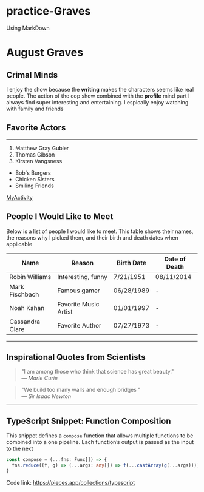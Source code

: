 # practice-Graves
Using MarkDown

# August Graves

## Crimal Minds

I enjoy the show because the **writing** makes the characters seems like real people. The action of the cop show combined with the **profile** mind part I always find super interesting and entertaining. I espically enjoy watching with family and friends

## Favorite Actors
---

1. Matthew Gray Gubler
2. Thomas Gibson
3. Kirsten Vangsness

- Bob's Burgers
- Chicken Sisters
- Smiling Friends

[MyActivity](MyActivity.md)

## People I Would Like to Meet

Below is a list of people I would like to meet. This table shows their names, the reasons why I picked them, and their birth and death dates when applicable

| Name | Reason | Birth Date | Date of Death |
|------|---------|------------|---------------|
| Robin Williams  | Interesting, funny | 7/21/1951 | 08/11/2014 |
| Mark Fischbach  | Famous gamer | 06/28/1989 | - |
| Noah Kahan | Favorite Music Artist | 01/01/1997| - |
| Cassandra Clare | Favorite Author | 07/27/1973 | - |

---

## Inspirational Quotes from Scientists

> "I am among those who think that science has great beauty."  
*— Marie Curie*

> "We build too many walls and enough bridges "  
*— Sir Isaac Newton*

---

## TypeScript Snippet: Function Composition

This snippet defines a `compose` function that allows multiple functions to be combined into a one pipeline. Each function’s output is passed as the input to the next

```ts
const compose = (...fns: Func[]) => {
  fns.reduce((f, g) => (...args: any[]) => f(...castArray(g(...args))));
}
```

Code link: <https://pieces.app/collections/typescript>
